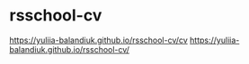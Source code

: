 # rsschool-cv
https://yuliia-balandiuk.github.io/rsschool-cv/cv
https://yuliia-balandiuk.github.io/rsschool-cv/
